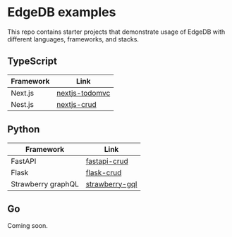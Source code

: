 # EdgeDB examples

This repo contains starter projects that demonstrate usage of EdgeDB with different languages, frameworks, and stacks.

## TypeScript

| Framework | Link                                                                                 |
| --------- | ------------------------------------------------------------------------------------ |
| Next.js   | [nextjs-todomvc](https://github.com/edgedb/edgedb-examples/tree/main/nextjs-todomvc) |
| Nest.js   | [nextjs-crud](https://github.com/edgedb/edgedb-examples/tree/main/nextjs-crud) |

## Python

| Framework | Link                                                                                 |
| --------- | ------------------------------------------------------------------------------------ |
| FastAPI   | [fastapi-crud](https://github.com/edgedb/edgedb-examples/tree/main/fastapi-crud)|
| Flask   | [flask-crud](https://github.com/edgedb/edgedb-examples/tree/main/flask-crud)|
| Strawberry graphQL   | [strawberry-gql](https://github.com/edgedb/edgedb-examples/tree/main/strawberry-gql)|

## Go

Coming soon.
